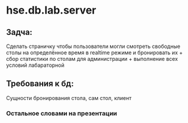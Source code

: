 # hse.db.lab.server

## Задча:
Сделать страничку чтобы пользователи могли смотреть свободные столы на определённое время в realtime режиме и бронировать их + сбор статистики по столам для администрации + выполнение всех условий лабараторной

## Требования к бд:
Сущности бронирования стола, сам стол, клиент

### Остальное словами на презентации
